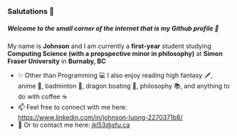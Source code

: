 ### Salutations 👋
##### Welcome to the small corner of the internet that is my Github profile 🤭

My name is **Johnson** and I am currently a **first-year** student studying **Computing Science (with a propspective minor in philosophy)** at **Simon Fraser University** in **Burnaby, BC**
- ✨ Other than Programming 💻 I also enjoy reading high fantasy 🗡️, anime 👺, badminton 🏸, dragon boating 🚣, philosophy 📚, and anything to do with coffee ☕
- 📫 Feel free to connect with me here: https://www.linkedin.com/in/johnson-luong-2270371b8/ 
- 📧 Or to contact me here: jkl53@sfu.ca
